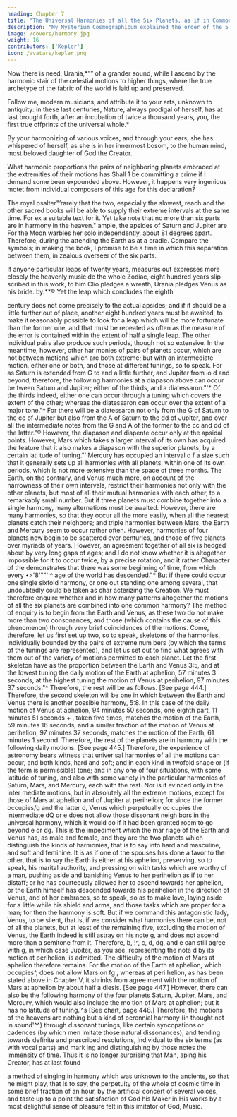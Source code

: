 ```yaml
---
heading: Chapter 7
title: "The Universal Harmonies of all the Six Planets, as if in Common Counterpoint, Occur in Four Parts"
description: "My Mysterium Cosmographicum explained the order of the 5 solids in the world"
image: /covers/harmony.jpg
weight: 16
contributors: ['Kepler']
icon: /avatars/kepler.png
---
```




Now there is need, Urania,*”” of a grander sound, while I ascend by the harmonic stair of the celestial motions to higher things, where the true archetype of the fabric of the world is laid up and preserved.


Follow me, modern musicians, and attribute it to your arts, unknown to antiquity: in these last centuries, Nature, always prodigal of herself, has at last brought forth, after an incubation of twice a thousand years, you, the first true offprints of the universal whole.*

By your harmonizing of various voices, and through your ears, she has whispered of herself, as she is in her innermost bosom, to the human mind, most beloved daughter of God the Creator.

What harmonic proportions the pairs of neighboring planets embraced at the extremities of their motions has Shall 1 be committing a crime if I demand some been expounded above. However, it happens very ingenious motet from individual composers of this age for this declaration? 

The royal psalter"’rarely that the two, especially the slowest, reach and the other sacred books will be able to supply
their extreme intervals at the same time. For ex­ a suitable text for it. Yet take note that no more
than six parts are in harmony in the heaven." ample, the apsides of Saturn and Jupiter are For the Moon warbles her solo independently, about 81 degrees apart. Therefore, during the attending the Earth as at a cradle. Compare the
symbols; in making the book, I promise to be a
time in which this separation between them, in zealous
overseer of the six parts. 

If anyone particular leaps of twenty years, measures out expresses more closely the heavenly music de­
the whole Zodiac, eight hundred years slip scribed in this work, to him Clio pledges a
wreath, Urania pledges Venus as his bride.
by.**® Yet the leap which concludes the eighth 

century does not come precisely to the actual apsides; and if it should
be a little further out of place, another eight hundred years must be
awaited, to make it reasonably possible to look for a leap which will
be more fortunate than the former one, and that must be repeated
as often as the measure of the error is contained within the extent
of half a single leap. The other individual pairs also produce such
periods, though not so extensive. In the meantime, however, other har­
monies of pairs of planets occur, which are not between motions which
are both extreme; but with an intermediate motion, either one or both,
and those at different tunings, so to speak. For as Saturn is extended
from G to and a little further, and Jupiter from io d and beyond,
therefore, the following harmonies at a diapason above can occur be­
tween Saturn and Jupiter; either of the thirds, and a diatessaron."'*
Of the thirds indeed, either one can occur through a tuning which
covers the extent of the other; whereas the diatessaron can occur over
the extent of a major tone."^ For there will be a diatessaron not only
from the G of Saturn to the cc of Jupiter but also from the A of Saturn
to the dd of Jupiter, and over all the intermediate notes from the G
and A of the former to the cc and dd of the latter."® However, the
diapason and diapente occur only at the apsidal points. However, Mars
which takes a larger interval of its own has acquired the feature that
it also makes a diapason with the superior planets, by a certain lati­
tude of tuning."’ Mercury has occupied an interval o f a size such that
it generally sets up all harmonies with all planets, within one of its
own periods, which is not more extensive than the space of three
months. The Earth, on the contrary, and Venus much more, on account
of the narrowness of their own intervals, restrict their harmonies not
only with the other planets, but most of all their mutual harmonies
with each other, to a remarkably small number. But if three planets
must combine together into a single harmony, many alternations must
be awaited. However, there are many harmonies, so that they occur
all the more easily, when all the nearest planets catch their neighbors;
and triple harmonies between Mars, the Earth and Mercury seem to
occur rather often. However, harmonies of four planets now begin
to be scattered over centuries, and those of five planets over myriads
of years. However, an agreement together of all six is hedged about
by very long gaps of ages; and I do not know whether it is altogether impossible for it to occur twice, by a precise rotation, and it rather
Character of the
demonstrates that there was some beginning of time, from which every •>'8'""''^
age of the world has descended."*
But if there could occur one single sixfold harmony, or one out­
standing one among several, that undoubtedly could be taken as char­
acterizing the Creation.
We must therefore enquire whether and in how many patterns
altogether the motions of all the six planets are combined into one
common harmony? The method of enquiry is to begin from the Earth
and Venus, as these two do not make more than two consonances, and
those (which contains the cause of this phenomenon) through very
brief coincidences of the motions.
Come, therefore, let us first set up two, so to speak, skeletons of
the harmonies, individually bounded by the pairs of extreme num­
bers (by which the terms of the tunings are represented), and let us
set out to find what agrees with them out of the variety of motions
permitted to each planet. Let the first skeleton have as the proportion
between the Earth and Venus 3:5, and at the lowest tuning the daily
motion of the Earth at aphelion, 57 minutes 3 seconds, at the highest
tuning the motion of Venus at perihelion, 97 minutes 37 seconds."^
Therefore, the rest will be as follows. [See page 444.]
Therefore, the second skeleton will be one in which between the
Earth and Venus there is another possible harmony, 5:8. In this case
of the daily motion of Venus at aphelion, 94 minutes 50 seconds, one
eighth part, 11 minutes 51 seconds + , taken five times, matches the
motion of the Earth, 59 minutes 16 seconds, and a similar fraction
of the motion of Venus at perihelion, 97 minutes 37 seconds, matches
the motion of the Earth, 61 minutes 1 second. Therefore, the rest of
the planets are in harmony with the following daily motions. [See
page 445.]
Therefore, the experience of astronomy bears witness that univer­
sal harmonies of all the motions can occur, and both kinds, hard and
soft; and in each kind in twofold shape or (if the term is permissible)
tone; and in any one of four situations, with some latitude of tuning,
and also with some variety in the particular harmonies of Saturn, Mars,
and Mercury, each with the rest. Nor is it evinced only in the inter­
mediate motions, but in absolutely all the extreme motions, except for those of Mars at aphelion and of Jupiter at perihelion; for since
the former occupies/g and the latter d, Venus which perpetually oc­
cupies the intermediate dQ or e does not allow those dissonant neigh­
bors in the universal harmony, which it would do if it had been granted
room to go beyond e or dg. This is the impediment which the mar­
riage of the Earth and Venus has, as male and female, and they are
the two planets which distinguish the kinds of harmonies, that is to
say into hard and masculine, and soft and feminine. It is as if one of
the spouses has done a favor to the other, that is to say the Earth is
either at his aphelion, preserving, so to speak, his marital authority,
and pressing on with tasks which are worthy of a man, pushing aside
and banishing Venus to her perihelion as if to her distaff; or he has
courteously allowed her to ascend towards her aphelion, or the Earth
himself has descended towards his perihelion in the direction of Venus,
and of her embraces, so to speak, so as to make love, laying aside for
a little while his shield and arms, and those tasks which are proper
for a man; for then the harmony is soft.
But if we command this antagonistic lady, Venus, to be silent, that
is, if we consider what harmonies there can be, not of all the planets,
but at least of the remaining five, excluding the motion of Venus, the
Earth indeed is still astray on his note g, and does not ascend more
than a semitone from it. Therefore, b, !^, c, d, dg, and e can still agree
with g, in which case Jupiter, as you see, representing the note d by
its motion at perihelion, is admitted. The difficulty of the motion of
Mars at aphelion therefore remains. For the motion of the Earth at
aphelion, which occupies^, does not allow Mars on fg , whereas at peri­
helion, as has been stated above in Chapter V, it shrinks from agree­
ment with the motion of Mars at aphelion by about half a diesis. [See
page 447.]
However, there can also be the following harmony of the four planets
Saturn, Jupiter, Mars, and Mercury, which would also include the mo­
tion of Mars at aphelion; but it has no latitude of tuning.’^s [See chart,
page 448.]
Therefore, the motions of the heavens are nothing but a kind of
perennial harmony (in thought not in sound'^^) through dissonant
tunings, like certain syncopations or cadences (by which men imitate
those natural dissonances), and tending towards definite and prescribed
resolutions, individual to the six terms (as with vocal parts) and mark­
ing and distinguishing by those notes the immensity of time. Thus
it is no longer surprising that Man, aping his Creator, has at last found

a method of singing in harmony which was unknown to the ancients,
so that he might play, that is to say, the perpetuity of the whole of
cosmic time in some brief fraction of an hour, by the artificial concert
of several voices, and taste up to a point the satisfaction of God his
Maker in His works by a most delightful sense of pleasure felt in this
imitator of God, Music.


